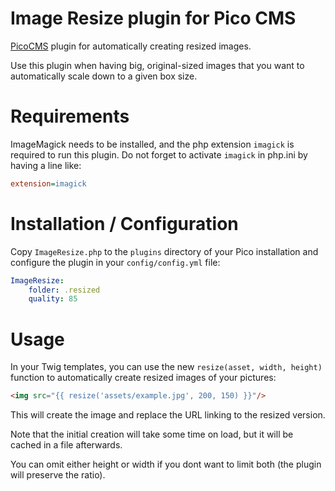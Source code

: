 # Image Resize plugin for Pico CMS
[PicoCMS](https://github.com/picocms/Pico) plugin for automatically creating resized images.

Use this plugin when having big, original-sized images that you want to automatically scale down to a given box size.

# Requirements

ImageMagick needs to be installed, and the php extension `imagick` is required to run this plugin. Do not forget to activate `imagick` in php.ini by having a line like:

``` ini
extension=imagick
```

# Installation / Configuration

Copy `ImageResize.php` to the `plugins` directory of your Pico installation and configure the plugin in your `config/config.yml` file:

``` yaml
ImageResize:
    folder: .resized
    quality: 85
```

# Usage

In your Twig templates, you can use the new `resize(asset, width, height)` function to automatically create resized images of your pictures:

``` html
<img src="{{ resize('assets/example.jpg', 200, 150) }}"/>
``` 

This will create the image and replace the URL linking to the resized version.

Note that the initial creation will take some time on load, but it will be cached in a file afterwards.

You can omit either height or width if you dont want to limit both (the plugin will preserve the ratio).